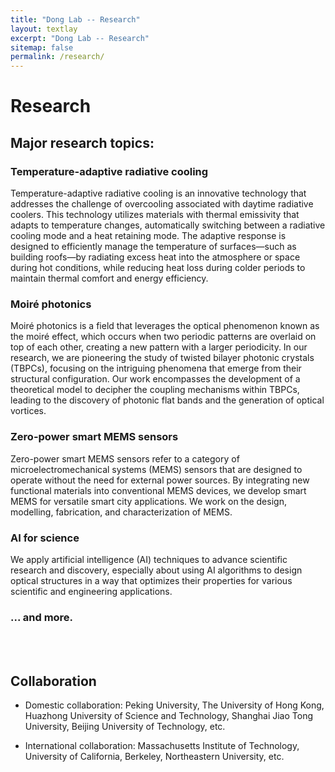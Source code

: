```yaml
---
title: "Dong Lab -- Research"
layout: textlay
excerpt: "Dong Lab -- Research"
sitemap: false
permalink: /research/
---
```


# Research

## Major research topics:

### Temperature-adaptive radiative cooling

Temperature-adaptive radiative cooling is an innovative technology that addresses the challenge of overcooling associated with daytime radiative coolers. This technology utilizes materials with thermal emissivity that adapts to temperature changes, automatically switching between a radiative cooling mode and a heat retaining mode. The adaptive response is designed to efficiently manage the temperature of surfaces—such as building roofs—by radiating excess heat into the atmosphere or space during hot conditions, while reducing heat loss during colder periods to maintain thermal comfort and energy efficiency.

### Moiré photonics

Moiré photonics is a field that leverages the optical phenomenon known as the moiré effect, which occurs when two periodic patterns are overlaid on top of each other, creating a new pattern with a larger periodicity. In our research, we are pioneering the study of twisted bilayer photonic crystals (TBPCs), focusing on the intriguing phenomena that emerge from their structural configuration. Our work encompasses the development of a theoretical model to decipher the coupling mechanisms within TBPCs, leading to the discovery of photonic flat bands and the generation of optical vortices. 

### Zero-power smart MEMS sensors

Zero-power smart MEMS sensors refer to a category of microelectromechanical systems (MEMS) sensors that are designed to operate without the need for external power sources. By integrating new functional materials into conventional MEMS devices, we develop smart MEMS for versatile smart city applications. We work on the design, modelling, fabrication, and characterization of MEMS.

### AI for science

We apply artificial intelligence (AI) techniques to advance scientific research and discovery, especially about using AI algorithms to design optical structures in a way that optimizes their properties for various scientific and engineering applications.

### ... and more.


<br/>
<br/>


## Collaboration

* Domestic collaboration: Peking University, The University of Hong Kong, Huazhong University of Science and Technology, Shanghai Jiao Tong University, Beijing University of Technology, etc.

* International collaboration: Massachusetts Institute of Technology, University of California, Berkeley, Northeastern University, etc.



